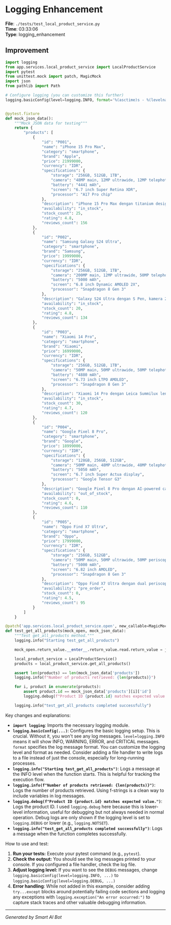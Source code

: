 # Logging Enhancement

**File**: `./tests/test_local_product_service.py`  
**Time**: 03:33:06  
**Type**: logging_enhancement

## Improvement

```python
import logging
from app.services.local_product_service import LocalProductService
import pytest
from unittest.mock import patch, MagicMock
import json
from pathlib import Path

# Configure logging (you can customize this further)
logging.basicConfig(level=logging.INFO, format='%(asctime)s - %(levelname)s - %(message)s')


@pytest.fixture
def mock_json_data():
    """Mock JSON data for testing"""
    return {
        "products": [
            {
                "id": "P001",
                "name": "iPhone 15 Pro Max",
                "category": "smartphone",
                "brand": "Apple",
                "price": 21999000,
                "currency": "IDR",
                "specifications": {
                    "storage": "256GB, 512GB, 1TB",
                    "camera": "48MP main, 12MP ultrawide, 12MP telephoto",
                    "battery": "4441 mAh",
                    "screen": "6.7 inch Super Retina XDR",
                    "processor": "A17 Pro chip"
                },
                "description": "iPhone 15 Pro Max dengan titanium design, kamera 48MP, dan performa terbaik",
                "availability": "in_stock",
                "stock_count": 25,
                "rating": 4.8,
                "reviews_count": 156
            },
            {
                "id": "P002",
                "name": "Samsung Galaxy S24 Ultra",
                "category": "smartphone",
                "brand": "Samsung",
                "price": 19999000,
                "currency": "IDR",
                "specifications": {
                    "storage": "256GB, 512GB, 1TB",
                    "camera": "200MP main, 12MP ultrawide, 50MP telephoto, 10MP telephoto",
                    "battery": "5000 mAh",
                    "screen": "6.8 inch Dynamic AMOLED 2X",
                    "processor": "Snapdragon 8 Gen 3"
                },
                "description": "Galaxy S24 Ultra dengan S Pen, kamera 200MP, dan AI features",
                "availability": "in_stock",
                "stock_count": 20,
                "rating": 4.8,
                "reviews_count": 134
            },
            {
                "id": "P003",
                "name": "Xiaomi 14 Pro",
                "category": "smartphone",
                "brand": "Xiaomi",
                "price": 16999000,
                "currency": "IDR",
                "specifications": {
                    "storage": "256GB, 512GB, 1TB",
                    "camera": "50MP main, 50MP ultrawide, 50MP telephoto",
                    "battery": "4880 mAh",
                    "screen": "6.73 inch LTPO AMOLED",
                    "processor": "Snapdragon 8 Gen 3"
                },
                "description": "Xiaomi 14 Pro dengan Leica Summilux lens, fast charging, dan powerful processor",
                "availability": "in_stock",
                "stock_count": 30,
                "rating": 4.7,
                "reviews_count": 120
            },
            {
                "id": "P004",
                "name": "Google Pixel 8 Pro",
                "category": "smartphone",
                "brand": "Google",
                "price": 18999000,
                "currency": "IDR",
                "specifications": {
                    "storage": "128GB, 256GB, 512GB",
                    "camera": "50MP main, 48MP ultrawide, 48MP telephoto",
                    "battery": "5050 mAh",
                    "screen": "6.7 inch Super Actua display",
                    "processor": "Google Tensor G3"
                },
                "description": "Google Pixel 8 Pro dengan AI-powered camera, Google Assistant, dan Titan M2 security",
                "availability": "out_of_stock",
                "stock_count": 0,
                "rating": 4.6,
                "reviews_count": 110
            },
            {
                "id": "P005",
                "name": "Oppo Find X7 Ultra",
                "category": "smartphone",
                "brand": "Oppo",
                "price": 17999000,
                "currency": "IDR",
                "specifications": {
                    "storage": "256GB, 512GB",
                    "camera": "50MP main, 50MP ultrawide, 50MP periscope telephoto, 50MP telephoto",
                    "battery": "5000 mAh",
                    "screen": "6.82 inch AMOLED",
                    "processor": "Snapdragon 8 Gen 3"
                },
                "description": "Oppo Find X7 Ultra dengan dual periscope camera, fast charging, dan ColorOS",
                "availability": "pre_order",
                "stock_count": 0,
                "rating": 4.5,
                "reviews_count": 95
            }
        ]
    }

@patch('app.services.local_product_service.open', new_callable=MagicMock)
def test_get_all_products(mock_open, mock_json_data):
    """Test get_all_products method."""
    logging.info("Starting test_get_all_products")

    mock_open.return_value.__enter__.return_value.read.return_value = json.dumps(mock_json_data)

    local_product_service = LocalProductService()
    products = local_product_service.get_all_products()

    assert len(products) == len(mock_json_data['products'])
    logging.info(f"Number of products retrieved: {len(products)}")

    for i, product in enumerate(products):
        assert product.id == mock_json_data['products'][i]['id']
        logging.debug(f"Product ID {product.id} matches expected value.")

    logging.info("test_get_all_products completed successfully")

```

Key changes and explanations:

* **`import logging`**:  Imports the necessary logging module.
* **`logging.basicConfig(...)`**:  Configures the basic logging setup.  This is crucial.  Without it, you won't see any log messages.  `level=logging.INFO` means it will show INFO, WARNING, ERROR, and CRITICAL messages. `format` specifies the log message format. You can customize the logging level and format as needed.  Consider adding a file handler to write logs to a file instead of just the console, especially for long-running processes.
* **`logging.info("Starting test_get_all_products")`**:  Logs a message at the INFO level when the function starts. This is helpful for tracking the execution flow.
* **`logging.info(f"Number of products retrieved: {len(products)}")`**: Logs the number of products retrieved. Using f-strings is a clean way to include variables in log messages.
* **`logging.debug(f"Product ID {product.id} matches expected value.")`**: Logs the product ID. I used `logging.debug` here because this is lower-level information, useful for debugging but not always needed in normal operation.  Debug logs are only shown if the logging level is set to `logging.DEBUG` or lower (e.g., `logging.NOTSET`).
* **`logging.info("test_get_all_products completed successfully")`**: Logs a message when the function completes successfully.

How to use and test:

1.  **Run your tests:**  Execute your pytest command (e.g., `pytest`).
2.  **Check the output:**  You should see the log messages printed to your console.  If you configured a file handler, check the log file.
3.  **Adjust logging level:**  If you want to see the `DEBUG` messages, change `logging.basicConfig(level=logging.INFO, ...)` to `logging.basicConfig(level=logging.DEBUG, ...)`
4. **Error handling**:  While not added in this example, consider adding `try...except` blocks around potentially failing code sections and logging any exceptions with `logging.exception("An error occurred:")` to capture stack traces and other valuable debugging information.

---
*Generated by Smart AI Bot*
